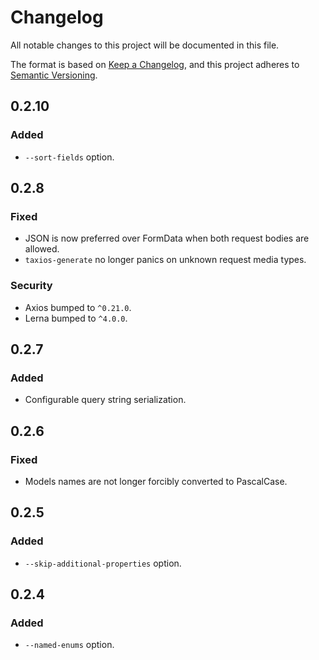 # Changelog
All notable changes to this project will be documented in this file.

The format is based on [Keep a Changelog](https://keepachangelog.com/en/1.0.0/),
and this project adheres to [Semantic Versioning](https://semver.org/spec/v2.0.0.html).

## 0.2.10
### Added
- `--sort-fields` option.

## 0.2.8
### Fixed
- JSON is now preferred over FormData when both request bodies are allowed.
- `taxios-generate` no longer panics on unknown request media types.
### Security
- Axios bumped to `^0.21.0`.
- Lerna bumped to  `^4.0.0`.

## 0.2.7
### Added
- Configurable query string serialization.

## 0.2.6
### Fixed
- Models names are not longer forcibly converted to PascalCase.

## 0.2.5
### Added
- `--skip-additional-properties` option.

## 0.2.4
### Added
- `--named-enums` option.
